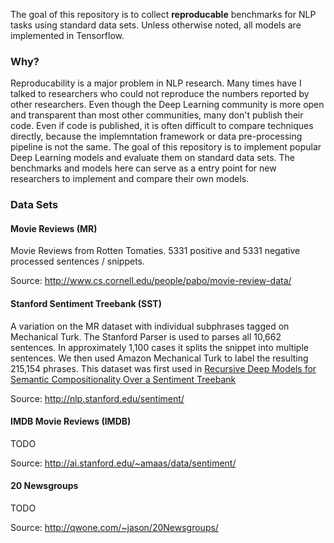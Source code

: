 The goal of this repository is to collect **reproducable** benchmarks for NLP tasks using standard data sets. Unless otherwise noted, all models are implemented in Tensorflow.

### Why?

Reproducability is a major problem in NLP research. Many times have I talked to researchers who could not reproduce the numbers reported by other researchers. Even though the Deep Learning community is more open and transparent than most other communities, many don't publish their code. Even if code is published, it is often difficult to compare techniques directly, because the implemntation framework or data pre-processing pipeline is not the same. The goal of this repository is to implement popular Deep Learning models and evaluate them on standard data sets. The benchmarks and models here can serve as a entry point for new researchers to implement and compare their own models. 


### Data Sets

#### Movie Reviews (MR)

Movie Reviews from Rotten Tomaties. 5331 positive and 5331 negative processed sentences / snippets.

Source: http://www.cs.cornell.edu/people/pabo/movie-review-data/


#### Stanford Sentiment Treebank (SST)

A variation on the MR dataset with individual subphrases tagged on Mechanical Turk. The Stanford Parser is used to parses all 10,662 sentences. In approximately 1,100 cases it splits the snippet into multiple sentences. We then used Amazon Mechanical Turk to label the resulting 215,154 phrases. This dataset was first used in [Recursive Deep Models for Semantic Compositionality Over a Sentiment Treebank](http://nlp.stanford.edu/~socherr/EMNLP2013_RNTN.pdf)

Source: http://nlp.stanford.edu/sentiment/


#### IMDB Movie Reviews (IMDB)

TODO

Source: http://ai.stanford.edu/~amaas/data/sentiment/


#### 20 Newsgroups

TODO

Source: http://qwone.com/~jason/20Newsgroups/
